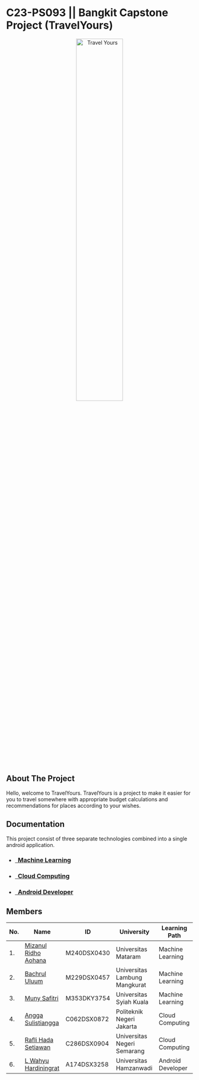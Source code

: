 
# C23-PS093 || Bangkit Capstone Project (TravelYours)

<p align="center">
    <img src="https://user-images.githubusercontent.com/60882820/244879120-6062b890-f465-4695-bc55-a0ad9109ca26.png" alt="Travel Yours" style="width: 50%;"><br>
</p>


## About The Project

<p>
Hello, welcome to TravelYours. TravelYours is a project to make it easier for you to travel somewhere with appropriate budget calculations and recommendations for places according to your wishes.
</p>

## Documentation

<p>
This project consist of three separate technologies combined into a single android application.

</p>

- ### [&nbsp;&nbsp;Machine Learning](https://github.com/travel-yours/travelyours-ml-model)
- ### [&nbsp;&nbsp;Cloud Computing](https://github.com/travel-yours/travelyours-api)
- ### [&nbsp;&nbsp;Android Developer](https://github.com/travel-yours/travel-your)

## Members
|No.| Name        |ID           | University  | Learning Path|
|---| ------------- |-------------| -----|---|
|1.| [Mizanul Ridho Aohana](https://github.com/mizanulridhoaohana)      |M240DSX0430 | Universitas Mataram | Machine Learning
|2.| [Bachrul Uluum](https://github.com/uluumbch)| M229DSX0457 |    Universitas Lambung Mangkurat | Machine Learning
|3.| [Muny Safitri](https://github.com/MunySafitri) | M353DKY3754      | Universitas Syiah Kuala| Machine Learning
|4.| [Angga Sulistiangga](https://github.com/Sulistiangga56) | C062DSX0872 | Politeknik Negeri Jakarta | Cloud Computing
|5.| [Rafli Hada Setiawan](https://github.com/raflihs) | C286DSX0904 |  Universitas Negeri Semarang | Cloud Computing
|6.| [L Wahyu Hardiningrat](https://github.com/wahyuningrat0005)  |A174DSX3258  |   Universitas Hamzanwadi | Android Developer

